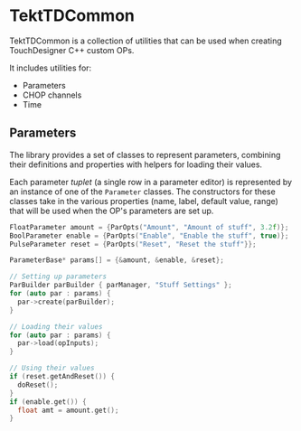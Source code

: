 # TektTDCommon

TektTDCommon is a collection of utilities that can be used when creating TouchDesigner C++ custom OPs.

It includes utilities for:
* Parameters
* CHOP channels
* Time

## Parameters

The library provides a set of classes to represent parameters, combining their definitions and properties
with helpers for loading their values.

Each parameter *tuplet* (a single row in a parameter editor) is represented by an instance of one of the
`Parameter` classes. The constructors for these classes take in the various properties (name, label,
default value, range) that will be used when the OP's parameters are set up.

```c++
FloatParameter amount = {ParOpts("Amount", "Amount of stuff", 3.2f)};
BoolParameter enable = {ParOpts("Enable", "Enable the stuff", true)};
PulseParameter reset = {ParOpts("Reset", "Reset the stuff"}};

ParameterBase* params[] = {&amount, &enable, &reset};

// Setting up parameters
ParBuilder parBuilder { parManager, "Stuff Settings" };
for (auto par : params) {
  par->create(parBuilder);
}

// Loading their values
for (auto par : params) {
  par->load(opInputs);
}

// Using their values
if (reset.getAndReset()) {
  doReset();
}
if (enable.get()) {
  float amt = amount.get();
}
```
